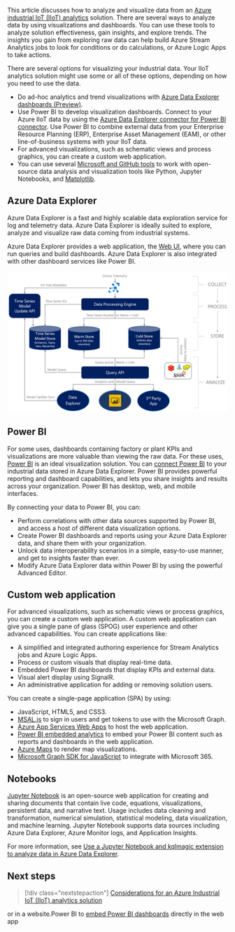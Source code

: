 This article discusses how to analyze and visualize data from an [Azure industrial IoT (IIoT) analytics](./iiot-architecture.yml) solution. There are several ways to analyze data by using visualizations and dashboards. You can use these tools to analyze solution effectiveness, gain insights, and explore trends. The insights you gain from exploring raw data can help build Azure Stream Analytics jobs to look for conditions or do calculations, or Azure Logic Apps to take actions.

There are several options for visualizing your industrial data. Your IIoT analytics solution might use some or all of these options, depending on how you need to use the data.

- Do ad-hoc analytics and trend visualizations with [Azure Data Explorer dashboards (Preview)](https://azure.microsoft.com/services/data-explorer). 
- Use Power BI to develop visualization dashboards. Connect to your Azure IIoT data by using the [Azure Data Explorer connector for Power BI connector](/azure/data-explorer/power-bi-connector). Use Power BI to combine external data from your Enterprise Resource Planning (ERP), Enterprise Asset Management (EAM), or other line-of-business systems with your IIoT data.
- For advanced visualizations, such as schematic views and process graphics, you can create a custom web application.
- You can use several [Microsoft and GitHub tools](https://visualstudio.microsoft.com/vs/features/notebooks-at-microsoft) to work with open-source data analysis and visualization tools like Python, Jupyter Notebooks, and [Matplotlib](https://matplotlib.org).

## Azure Data Explorer

Azure Data Explorer is a fast and highly scalable data exploration service for log and telemetry data. Azure Data Explorer is ideally suited to explore, analyze and visualize raw data coming from industrial systems.

Azure Data Explorer provides a web application, the [Web UI](/azure/data-explorer/web-query-data), where you can run queries and build dashboards. Azure Data Explorer is also integrated with other dashboard services like Power BI.

[![Diagram showing IIoT warm and cold data architecture.](./images/warm-cold-data.png)](./images/warm-cold-data.png#lightbox)

## Power BI

For some uses, dashboards containing factory or plant KPIs and visualizations are more valuable than viewing the raw data. For these uses, [Power BI](https://powerbi.microsoft.com/) is an ideal visualization solution. You can [connect Power BI](/azure/data-explorer/power-bi-connector) to your industrial data stored in Azure Data Explorer. Power BI provides powerful reporting and dashboard capabilities, and lets you share insights and results across your organization. Power BI has desktop, web, and mobile interfaces.

By connecting your data to Power BI, you can:

- Perform correlations with other data sources supported by Power BI, and access a host of different data visualization options.
- Create Power BI dashboards and reports using your Azure Data Explorer data, and share them with your organization.
- Unlock data interoperability scenarios in a simple, easy-to-use manner, and get to insights faster than ever.
- Modify Azure Data Explorer data within Power BI by using the powerful Advanced Editor.

## Custom web application

For advanced visualizations, such as schematic views or process graphics, you can create a custom web application. A custom web application can give you a single pane of glass (SPOG) user experience and other advanced capabilities. You can create applications like:

- A simplified and integrated authoring experience for Stream Analytics jobs and Azure Logic Apps.
- Process or custom visuals that display real-time data.
- Embedded Power BI dashboards that display KPIs and external data.
- Visual alert display using SignalR.
- An administrative application for adding or removing solution users.

You can create a single-page application (SPA) by using:

- JavaScript, HTML5, and CSS3.
- [MSAL.js](/graph/toolkit/providers/msal) to sign in users and get tokens to use with the Microsoft Graph.
- [Azure App Services Web Apps](https://azure.microsoft.com/services/app-service/web) to host the web application.
- [Power BI embedded analytics](/power-bi/developer/embedded/embedded-analytics-power-bi) to embed your Power BI content such as reports and dashboards in the web application.
- [Azure Maps](/azure/azure-maps) to render map visualizations.
- [Microsoft Graph SDK for JavaScript](https://developer.microsoft.com/graph/blogs/microsoft-graph-sdk-for-javascript-2-0-0) to integrate with Microsoft 365.

## Notebooks

[Jupyter Notebook](https://jupyter.org) is an open-source web application for creating and sharing documents that contain live code, equations, visualizations, persistent data, and narrative text. Usage includes data cleaning and transformation, numerical simulation, statistical modeling, data visualization, and machine learning. Jupyter Notebook supports data sources including Azure Data Explorer, Azure Monitor logs, and Application Insights.

For more information, see [Use a Jupyter Notebook and kqlmagic extension to analyze data in Azure Data Explorer](/azure/data-explorer/kqlmagic).

## Next steps

> [!div class="nextstepaction"]
> [Considerations for an Azure Industrial IoT (IIoT) analytics solution](iiot-considerations.md)

 or in a website.Power BI to [embed Power BI dashboards](/power-bi/collaborate-share/service-embed-secure) directly in the web app

